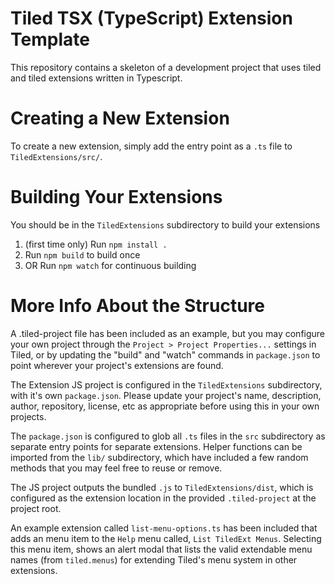 # Tiled TSX (TypeScript) Extension Template

This repository contains a skeleton of a development project that uses tiled and tiled extensions written in Typescript.

# Creating a New Extension

To create a new extension, simply add the entry point as a `.ts` file to `TiledExtensions/src/`.

# Building Your Extensions

You should be in the `TiledExtensions` subdirectory to build your extensions

1. (first time only) Run `npm install .`
2. Run `npm build` to build once
3. OR Run `npm watch` for continuous building


# More Info About the Structure

A .tiled-project file has been included as an example, but you may configure your own project through the
`Project > Project Properties...` settings in Tiled, or by updating the "build" and "watch" commands in
`package.json` to point wherever your project's extensions are found.

The Extension JS project is configured in the `TiledExtensions` subdirectory, with it's own `package.json`.
Please update your project's name, description, author, repository, license, etc as appropriate before
using this in your own projects.

The `package.json` is configured to glob all `.ts` files in the `src` subdirectory as
separate entry points for separate extensions.  Helper functions can be imported from the `lib/` subdirectory, which
have included a few random methods that you may feel free to reuse or remove.

The JS project outputs the bundled `.js` to `TiledExtensions/dist`, which is configured as the extension location
in the provided `.tiled-project` at the project root.

An example extension called `list-menu-options.ts` has been included that adds an menu item to the
`Help` menu called, `List TiledExt Menus`.  Selecting this menu item, shows an alert modal that lists
the valid extendable menu names (from `tiled.menus`) for extending Tiled's menu system in other extensions.

